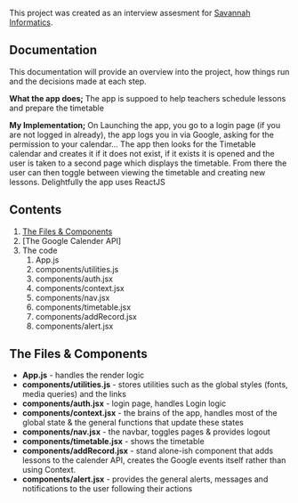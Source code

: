 This project was created as an interview assesment for [Savannah Informatics](http://savannahinformatics.com/).

## Documentation

This documentation will provide an overview into the project, how things run and the decisions made at each step.


**What the app does;**
The app is suppoed to help teachers schedule lessons and prepare the timetable

**My Implementation;**
On Launching the app, you go to a login page (if you are not logged in already), the app logs you in via Google, asking for the permission to your calendar...
The app then looks for the Timetable calendar and creates it if it does not exist, if it exists it is opened and the user is taken to a second page which displays the timetable.
From there the user can then toggle between viewing the timetable and creating new lessons.
Delightfully the app uses ReactJS

## Contents

1.  [The Files & Components](#the-files-&-components)
2. [The Google Calender API]
3. The code
	1. App.js
	2. components/utilities.js
	3. components/auth.jsx
	4. components/context.jsx
	5. components/nav.jsx
	6. components/timetable.jsx
	7. components/addRecord.jsx
	8. components/alert.jsx


## The Files & Components

- **App.js** - handles the render logic
- **components/utilities.js** - stores utilities such as the global styles (fonts, media queries) and the links
- **components/auth.jsx** - login page, handles Login logic
- **components/context.jsx** - the brains of the app, handles most of the global state & the general functions that update these states
- **components/nav.jsx** - the navbar, toggles pages & provides logout
- **components/timetable.jsx** - shows the timetable
- **components/addRecord.jsx** - stand alone-ish component that adds lessons to the calender API, creates the Google events itself rather than using Context.
- **components/alert.jsx** - provides the general alerts, messages and notifications to the user following their actions

